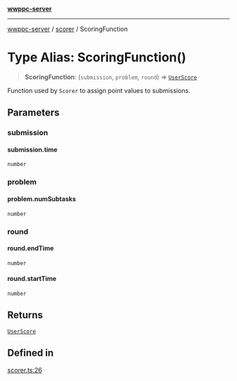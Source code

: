 [**wwppc-server**](../../README.md)

***

[wwppc-server](../../modules.md) / [scorer](../README.md) / ScoringFunction

# Type Alias: ScoringFunction()

> **ScoringFunction**: (`submission`, `problem`, `round`) => [`UserScore`](UserScore.md)

Function used by `Scorer` to assign point values to submissions.

## Parameters

### submission

#### submission.time

`number`

### problem

#### problem.numSubtasks

`number`

### round

#### round.endTime

`number`

#### round.startTime

`number`

## Returns

[`UserScore`](UserScore.md)

## Defined in

[scorer.ts:26](https://github.com/WWPPC/WWPPC-server/blob/ee3abdd1c71a13a423c7eb75f79ad6723d0eebfc/src/scorer.ts#L26)
